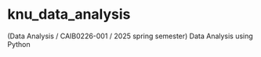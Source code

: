 # knu_data_analysis
(Data Analysis / CAIB0226-001 / 2025 spring semester) Data Analysis using Python
